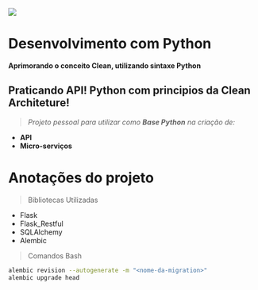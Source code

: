 ![](https://www.python.org/static/img/python-logo.png)
# Desenvolvimento com Python

**Aprimorando o conceito Clean, utilizando sintaxe Python**

## Praticando API! Python com principios da Clean Architeture!

> *Projeto pessoal para utilizar como **Base Python** na criação de:*

- **API**
- **Micro-serviços**

# Anotações do projeto

> Bibliotecas Utilizadas
- Flask
- Flask_Restful
- SQLAlchemy
- Alembic

> Comandos Bash
```bash
alembic revision --autogenerate -m "<nome-da-migration>"
alembic upgrade head
```


